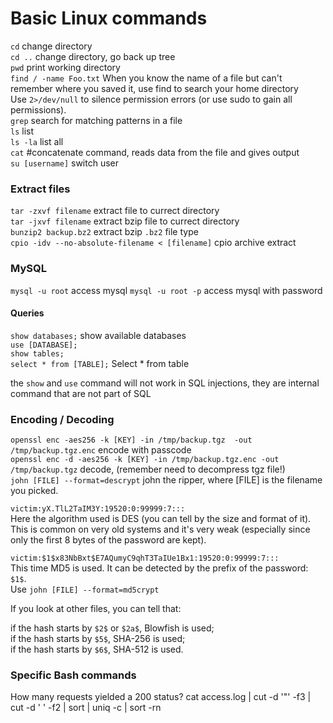 # Basic Linux commands 

`cd` change directory </br>
`cd ..` change directory, go back up tree  </br>
`pwd` print working directory  </br>
`find / -name Foo.txt` When you know the name of a file but can't remember where you saved it, use find to search your home directory  </br>
Use `2>/dev/null` to silence permission errors (or use sudo to gain all permissions). </br>
`grep` search for matching patterns in a file  </br>
 `ls` list  </br>
`ls -la` list all  </br>
`cat` #concatenate command, reads data from the file and gives output  </br>
`su [username]` switch user </br>

### Extract files
`tar -zxvf filename` extract file to currect directory  </br>
`tar -jxvf filename` extract bzip file to currect directory  </br>
`bunzip2 backup.bz2` extract bzip `.bz2` file type  </br>
`cpio -idv --no-absolute-filename < [filename]` cpio archive extract </br> 

### MySQL 
`mysql -u root` access mysql
`mysql -u root -p` access mysql with password

#### Queries 
`show databases;` show available databases</br>
`use [DATABASE];` </br>
`show tables;` </br>
`select * from [TABLE];` Select * from table </br>

 the `show` and `use` command will not work in SQL injections, they are internal command that are not part of SQL </br>

### Encoding / Decoding 
`openssl enc -aes256 -k [KEY] -in /tmp/backup.tgz  -out /tmp/backup.tgz.enc` encode with passcode </br>
`openssl enc -d -aes256 -k [KEY] -in /tmp/backup.tgz.enc -out /tmp/backup.tgz` decode, (remember need to decompress tgz file!) </br> 
`john [FILE] --format=descrypt` john the ripper, where [FILE] is the filename you picked.

```victim:yX.TlL2TaIM3Y:19520:0:99999:7:::``` </br>
Here the algorithm used is DES (you can tell by the size and format of it).  </br>
This is common on very old systems and it's very weak (especially since only the first 8 bytes of the password are kept).  </br>

```victim:$1$x83NbBxt$E7AQumyC9qhT3TaIUe1Bx1:19520:0:99999:7:::```</br>
This time MD5 is used. It can be detected by the prefix of the password: `$1$`. </br>
Use `john [FILE] --format=md5crypt`

If you look at other files, you can tell that: </br>

if the hash starts by `$2$` or `$2a$`, Blowfish is used; </br>
if the hash starts by `$5$`, SHA-256 is used;</br>
if the hash starts by `$6$`, SHA-512 is used.</br>

### Specific Bash commands 
How many requests yielded a 200 status?
cat access.log | cut -d '"' -f3 | cut -d ' ' -f2 | sort | uniq -c | sort -rn 
